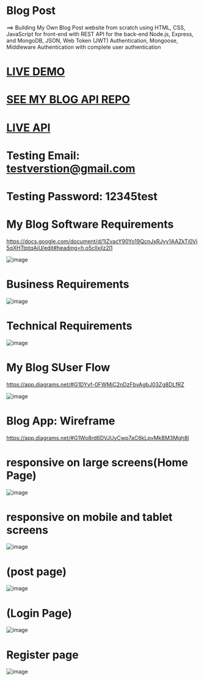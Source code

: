 

# Blog Post
==> Building My Own Blog Post website from scratch using HTML, CSS, JavaScript for front-end with REST API for the back-end 
Node.js, Express, and MongoDB, JSON, Web Token (JWT) Authentication, Mongoose, Middleware Authentication with complete user authentication


#  <a href="https://saddamarbaa-blog.netlify.app/">LIVE DEMO</a>


#  <a href="https://github.com/saddamarbaa/blog-api">SEE MY BLOG API REPO</a>
 
 
 # <a href="https://blog-post-api-sadam.herokuapp.com">LIVE API</a>


#   Testing Email:     testverstion@gmail.com
#  Testing Password:    12345test



# My Blog Software Requirements
https://docs.google.com/document/d/1lZvacY90Yo19QcnJxRJyy1AAZkTi0Vi5qXHTtptqAiU/edit#heading=h.o5cllxjlz2l1

![image](https://user-images.githubusercontent.com/51326421/111891042-f857f580-8a21-11eb-8bb9-310f0c666f91.png)

# Business Requirements

![image](https://user-images.githubusercontent.com/51326421/111891112-b4192500-8a22-11eb-92e9-20854d336b57.png)



# Technical Requirements

![image](https://user-images.githubusercontent.com/51326421/111891149-33a6f400-8a23-11eb-9f98-bea822a938f3.png)



# My Blog SUser Flow
https://app.diagrams.net/#G1DYvf-0FWMjC2nDzFbvAgbJ03Zg8DLfRZ

![image](https://user-images.githubusercontent.com/51326421/111890990-5b955800-8a21-11eb-89db-3f552bd8f7ff.png)


# Blog App: Wireframe
https://app.diagrams.net/#G1Wo8rd6DVJUyCwp7aC6kLpvMkBM3Mgh8l



# responsive on large screens(Home Page)

![image](https://user-images.githubusercontent.com/51326421/117005056-01baca00-ad11-11eb-919d-37701ad65731.png)



# responsive on mobile and tablet screens
![image](https://user-images.githubusercontent.com/51326421/117004584-6aee0d80-ad10-11eb-80c9-2fdffdbd995a.png)



# (post page)

![image](https://user-images.githubusercontent.com/51326421/117005580-9e7d6780-ad11-11eb-90e4-864b658276d3.png)



# (Login Page)

![image](https://user-images.githubusercontent.com/51326421/117006629-df29b080-ad12-11eb-9999-504d042cd81d.png)





# Register page

![image](https://user-images.githubusercontent.com/51326421/117006719-f9fc2500-ad12-11eb-8746-bf5cbb8aec14.png)










